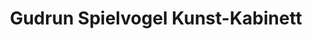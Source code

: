 ---
title: "Gudrun Spielvogel Kunst-Kabinett"
url: /muenchen/gudrun-spielvogel-kunst-kabinett/
shop: Kunst
---